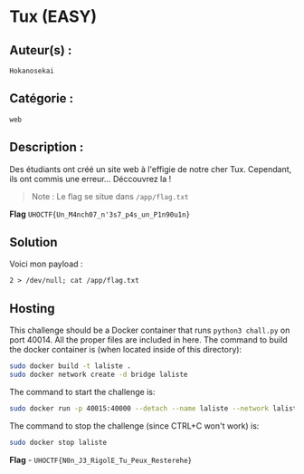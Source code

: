 # Tux (EASY)

## Auteur(s) :

`Hokanosekai`

## Catégorie : 

`web`

## Description :

Des étudiants ont créé un site web à l'effigie de notre cher Tux. Cependant, ils ont commis une erreur... Déccouvrez la !

> Note : Le flag se situe dans `/app/flag.txt`

**Flag** `UHOCTF{Un_M4nch07_n'3s7_p4s_un_P1n90u1n}`

## Solution

Voici mon payload : 

```
2 > /dev/null; cat /app/flag.txt

```

## Hosting
This challenge should be a Docker container that runs `python3 chall.py` on port 40014. All the proper files are included in here. The command to build the docker container is (when located inside of this directory):

```bash
sudo docker build -t laliste .
sudo docker network create -d bridge laliste
```

The command to start the challenge is:

```bash
sudo docker run -p 40015:40000 --detach --name laliste --network laliste laliste:latest
```

The command to stop the challenge (since CTRL+C won't work) is:

```bash
sudo docker stop laliste
```


**Flag** - `UHOCTF{N0n_J3_RigolE_Tu_Peux_Resterehe}`
